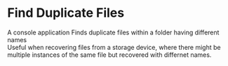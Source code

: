 # Find Duplicate Files

A console application 
Finds duplicate files within a folder having different names    
Useful when recovering files from a storage device, where there might be multiple instances of the same file but recovered with differnet names.
